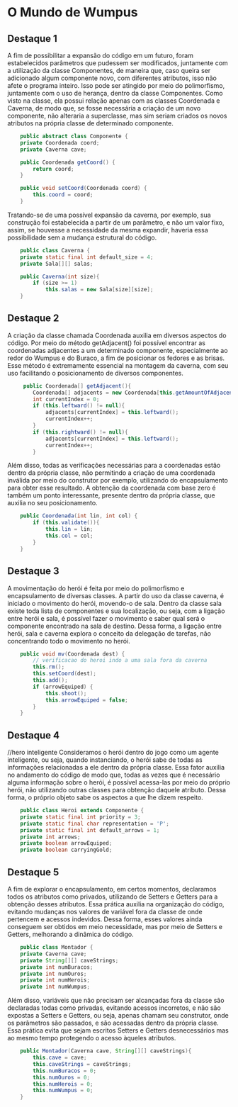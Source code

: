 # O Mundo de Wumpus

## Destaque 1

A fim de possibilitar a expansão do código em um futuro, foram estabelecidos parâmetros que pudessem ser modificados, juntamente com a utilização da classe Componentes, de maneira que, caso queira ser adicionado algum componente novo, com diferentes atributos, isso não afete o programa inteiro. Isso pode ser atingido por meio do polimorfismo, juntamente com o uso de herança, dentro da classe Componentes. Como visto na classe, ela possui relação apenas com as classes Coordenada e Caverna, de modo que, se fosse necessária a criação de um novo componente, não alteraria a superclasse, mas sim seriam criados os novos atributos na própria classe de determinado componente.
```java
	public abstract class Componente {
    private Coordenada coord;
    private Caverna cave;

    public Coordenada getCoord() {
        return coord;
    }

    public void setCoord(Coordenada coord) {
        this.coord = coord;
    }

```
Tratando-se de uma possível expansão da caverna, por exemplo, sua construção foi estabelecida a partir de um parâmetro, e não um valor fixo, assim, se houvesse a necessidade da mesma expandir, haveria essa possibilidade sem a mudança estrutural do código.
```java
	public class Caverna {
    private static final int default_size = 4;
    private Sala[][] salas;

    public Caverna(int size){
        if (size >= 1)
            this.salas = new Sala[size][size];
    }

```

## Destaque 2

A criação da classe chamada Coordenada auxilia em diversos aspectos do código. Por meio do método getAdjacent() foi possível encontrar as coordenadas adjacentes a um determinado componente, especialmente ao redor do Wumpus e do Buraco, a fim de posicionar os fedores e as brisas. Esse método é extremamente essencial na montagem da caverna, com seu uso facilitando o posicionamento de diversos componentes.
```java
	 public Coordenada[] getAdjacent(){
        Coordenada[] adjacents = new Coordenada[this.getAmountOfAdjacent()];
        int currentIndex = 0;        
        if (this.leftward() != null){
            adjacents[currentIndex] = this.leftward();
            currentIndex++;
        }
        if (this.rightward() != null){
            adjacents[currentIndex] = this.leftward();
            currentIndex++;
        }
```

Além disso, todas as verificações necessárias para a coordenadas estão dentro da própria classe, não permitindo a criação de uma coordenada inválida por meio do construtor por exemplo, utilizando do encapsulamento para obter esse resultado. A obtenção da coordenada com base zero é também um ponto interessante, presente dentro da própria classe, que auxilia no seu posicionamento.
```java
	public Coordenada(int lin, int col) {
        if (this.validate()){
            this.lin = lin;
            this.col = col;
        }
    }

```

## Destaque 3
A movimentação do herói é feita por meio do polimorfismo e encapsulamento de diversas classes. A partir do uso da classe caverna, é iniciado o movimento do herói, movendo-o de sala. Dentro da classe sala existe toda lista de componentes e sua localização, ou seja, com a ligação entre herói e sala, é possível fazer o movimento e saber qual será o componente encontrado na sala de destino. Dessa forma, a ligação entre herói, sala e caverna explora o conceito da delegação de tarefas, não concentrando todo o movimento no herói.
```java
	public void mv(Coordenada dest) {
        // verificacao do heroi indo a uma sala fora da caverna
        this.rm();
        this.setCoord(dest);
        this.add();
        if (arrowEquiped) {
            this.shoot();
            this.arrowEquiped = false;
        }
    }

```

## Destaque 4
//hero inteligente
Consideramos o herói dentro do jogo como um agente inteligente, ou seja, quando instanciando, o herói sabe de todas as informações relacionadas a ele dentro da própria classe. Essa fator auxilia no andamento do código de modo que, todas as vezes que é necessário alguma informação sobre o herói, é possível acessa-las por meio do próprio herói, não utilizando outras classes para obtenção daquele atributo. Dessa forma, o próprio objeto sabe os aspectos a que lhe dizem respeito.
```java
	public class Heroi extends Componente {
    private static final int priority = 3;
    private static final char representation = 'P';
    private static final int default_arrows = 1;
    private int arrows;
    private boolean arrowEquiped;
    private boolean carryingGold;

```

## Destaque 5
A fim de explorar o encapsulamento, em certos momentos, declaramos todos os atributos como privados, utilizando de Setters e Getters para a obtenção desses atributos. Essa prática auxilia na organização do código, evitando mudanças nos valores de variável fora da classe de onde pertencem e acessos indevidos. Dessa forma, esses valores ainda conseguem ser obtidos em meio necessidade, mas por meio de Setters e Getters, melhorando a dinâmica do código.
```java
	public class Montador {
    private Caverna cave;
    private String[][] caveStrings;
    private int numBuracos;
    private int numOuros;
    private int numHerois;
    private int numWumpus;

```
Além disso, variáveis que não precisam ser alcançadas fora da classe são declaradas todas como privadas, evitando acessos incorretos, e não são expostas a Setters e Getters, ou seja, apenas chamam seu construtor, onde os parâmetros são passados, e são acessadas dentro da própria classe. Essa prática evita que sejam escritos Setters e Getters desnecessários mas ao mesmo tempo protegendo o acesso àqueles atributos.
```java
	public Montador(Caverna cave, String[][] caveStrings){
        this.cave = cave;
        this.caveStrings = caveStrings;
        this.numBuracos = 0;
        this.numOuros = 0;
        this.numHerois = 0;
        this.numWumpus = 0;
    }

```